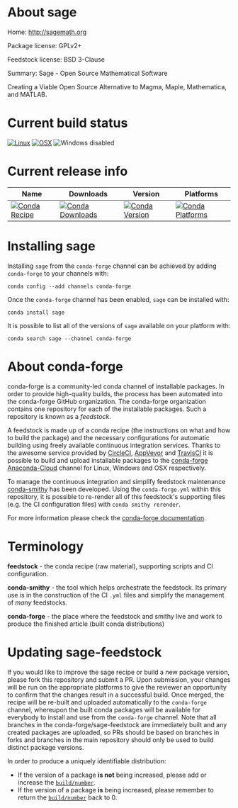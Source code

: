 About sage
==========

Home: http://sagemath.org

Package license: GPLv2+

Feedstock license: BSD 3-Clause

Summary: Sage - Open Source Mathematical Software

Creating a Viable Open Source Alternative to Magma, Maple, Mathematica, and MATLAB.


Current build status
====================

[![Linux](https://img.shields.io/circleci/project/github/conda-forge/sage-feedstock/master.svg?label=Linux)](https://circleci.com/gh/conda-forge/sage-feedstock)
[![OSX](https://img.shields.io/travis/conda-forge/sage-feedstock/master.svg?label=macOS)](https://travis-ci.org/conda-forge/sage-feedstock)
![Windows disabled](https://img.shields.io/badge/Windows-disabled-lightgrey.svg)

Current release info
====================

| Name | Downloads | Version | Platforms |
| --- | --- | --- | --- |
| [![Conda Recipe](https://img.shields.io/badge/recipe-sage-green.svg)](https://anaconda.org/conda-forge/sage) | [![Conda Downloads](https://img.shields.io/conda/dn/conda-forge/sage.svg)](https://anaconda.org/conda-forge/sage) | [![Conda Version](https://img.shields.io/conda/vn/conda-forge/sage.svg)](https://anaconda.org/conda-forge/sage) | [![Conda Platforms](https://img.shields.io/conda/pn/conda-forge/sage.svg)](https://anaconda.org/conda-forge/sage) |

Installing sage
===============

Installing `sage` from the `conda-forge` channel can be achieved by adding `conda-forge` to your channels with:

```
conda config --add channels conda-forge
```

Once the `conda-forge` channel has been enabled, `sage` can be installed with:

```
conda install sage
```

It is possible to list all of the versions of `sage` available on your platform with:

```
conda search sage --channel conda-forge
```


About conda-forge
=================

conda-forge is a community-led conda channel of installable packages.
In order to provide high-quality builds, the process has been automated into the
conda-forge GitHub organization. The conda-forge organization contains one repository
for each of the installable packages. Such a repository is known as a *feedstock*.

A feedstock is made up of a conda recipe (the instructions on what and how to build
the package) and the necessary configurations for automatic building using freely
available continuous integration services. Thanks to the awesome service provided by
[CircleCI](https://circleci.com/), [AppVeyor](http://www.appveyor.com/)
and [TravisCI](https://travis-ci.org/) it is possible to build and upload installable
packages to the [conda-forge](https://anaconda.org/conda-forge)
[Anaconda-Cloud](http://docs.anaconda.org/) channel for Linux, Windows and OSX respectively.

To manage the continuous integration and simplify feedstock maintenance
[conda-smithy](http://github.com/conda-forge/conda-smithy) has been developed.
Using the ``conda-forge.yml`` within this repository, it is possible to re-render all of
this feedstock's supporting files (e.g. the CI configuration files) with ``conda smithy rerender``.

For more information please check the [conda-forge documentation](https://conda-forge.org/docs/).

Terminology
===========

**feedstock** - the conda recipe (raw material), supporting scripts and CI configuration.

**conda-smithy** - the tool which helps orchestrate the feedstock.
                   Its primary use is in the construction of the CI ``.yml`` files
                   and simplify the management of *many* feedstocks.

**conda-forge** - the place where the feedstock and smithy live and work to
                  produce the finished article (built conda distributions)


Updating sage-feedstock
=======================

If you would like to improve the sage recipe or build a new
package version, please fork this repository and submit a PR. Upon submission,
your changes will be run on the appropriate platforms to give the reviewer an
opportunity to confirm that the changes result in a successful build. Once
merged, the recipe will be re-built and uploaded automatically to the
`conda-forge` channel, whereupon the built conda packages will be available for
everybody to install and use from the `conda-forge` channel.
Note that all branches in the conda-forge/sage-feedstock are
immediately built and any created packages are uploaded, so PRs should be based
on branches in forks and branches in the main repository should only be used to
build distinct package versions.

In order to produce a uniquely identifiable distribution:
 * If the version of a package **is not** being increased, please add or increase
   the [``build/number``](http://conda.pydata.org/docs/building/meta-yaml.html#build-number-and-string).
 * If the version of a package **is** being increased, please remember to return
   the [``build/number``](http://conda.pydata.org/docs/building/meta-yaml.html#build-number-and-string)
   back to 0.